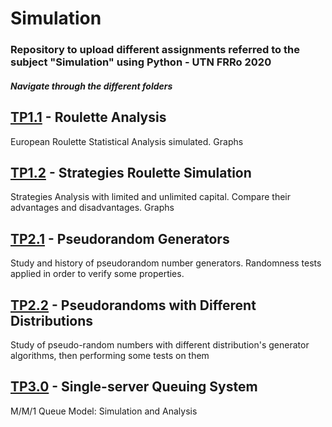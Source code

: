 # Simulation
### Repository to upload different assignments referred to the subject "Simulation" using Python - UTN FRRo 2020

##### Navigate through the different folders

## [TP1.1] - Roulette Analysis
European Roulette Statistical Analysis simulated. Graphs

## [TP1.2] - Strategies Roulette Simulation
Strategies Analysis with limited and unlimited capital. Compare their advantages and disadvantages. Graphs

## [TP2.1] - Pseudorandom Generators
Study and history of pseudorandom number generators. Randomness tests applied in order to verify some properties.

## [TP2.2] - Pseudorandoms with Different Distributions
Study of pseudo-random numbers with different distribution's generator algorithms, then performing some tests on them

## [TP3.0] - Single-server Queuing System
M/M/1 Queue Model: Simulation and Analysis

[TP1.1]: ./TP1.1
[TP1.2]: ./TP1.2
[TP2.1]: ./TP2.1
[TP2.2]: ./TP2.2
[TP3.0]: ./TP3.0
